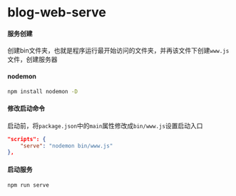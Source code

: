 # blog-web-serve

#### 服务创建
创建bin文件夹，也就是程序运行最开始访问的文件夹，并再该文件下创建`www.js`文件，创建服务器

#### nodemon
``` bash
npm install nodemon -D

```
#### 修改启动命令
启动前，将`package.json`中的`main`属性修改成`bin/www.js`设置启动入口
```json
"scripts": {
    "serve": "nodemon bin/www.js"
},
```

#### 启动服务

```bash
npm run serve
```
